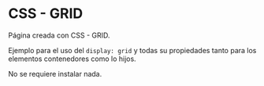 # CSS - GRID

Página creada con CSS - GRID.

Ejemplo para el uso del `display: grid` y todas su propiedades tanto para los elementos contenedores como lo hijos.

No se requiere instalar nada.